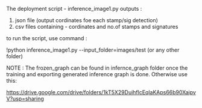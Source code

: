 The deployment script - inference_image1.py outputs :
1. json file (output cordinates foe each stamp/sig detection)
2. csv files containing - cordinates and no.of stamps and signatures



to run the script, use command :

!python inference_image1.py --input_folder=images/test               (or any other folder)


NOTE : The frozen_graph can be found in infernce_graph folder once the training and exporting generated inference graph is done.
Otherwise use this:

https://drive.google.com/drive/folders/1kT5X29DuihflcEqlaKAps66b90XaipvV?usp=sharing
